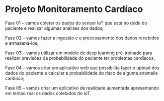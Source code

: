 # Projeto Monitoramento Cardíaco

Fase 01 – vamos coletar os dados do sensor IoT que está no dedo do paciente e realizar algumas análises dos dados;

Fase 02 – vamos fazer a ingestão e o processamento dos dados recebidos e armazená-los;

Fase 03 – vamos utilizar um modelo de deep learning pré-treinado para realizar previsões da probabilidade do paciente ter problemas cardíacos;

Fase 04 – vamos criar um aplicativo web que possibilita fazer o upload dos dados do paciente e calcular a probabilidade do risco de alguma anomalia cardíaca;

Fase 05 – vamos criar um aplicativo de realidade aumentada apresentando em tempo real os dados coletados do IoT.
